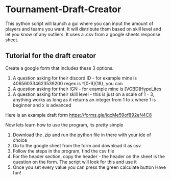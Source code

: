 # Tournament-Draft-Creator
This python script will launch a gui where you can input the amount of players and teams you want. It will distribute them based on skill level and let you know of any outliers. It uses a .csv from a google sheets response sheet.

## Tutorial for the draft creator
Create a google form that includes these 3 options.
1. A question asking for their discord ID - for example mine is 406560334623539200 regex is ^[0-9]{18}, you can
2. A question asking for their IGN - for example mine is [VGBD]HypeLites 
3. A question asking for their skill level - this is just on a scale of 1 - 3, anything works as long as it returns an integer from 1 to x where 1 is beginner and x is advanced

Here is an example draft form
https://forms.gle/iqcMe59of892eN4C8

Now lets learn how to use the program, its pretty simple
1. Download the .zip and run the python file in there with your ide of choice
2. Go to the google sheet from the form and download it as csv
3. Follow the steps in the program, find the csv file
4. For the header section, copy the header - the header on the sheet is the question on the form. The script will look for this and use it 
5. Once you set every value you can press the green calculate button
Have fun!
